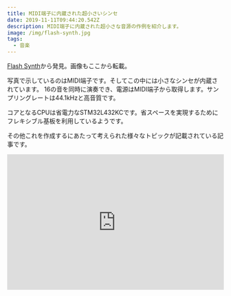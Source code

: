 ```yaml
---
title: MIDI端子に内蔵された超小さいシンセ
date: 2019-11-11T09:44:20.542Z
description: MIDI端子に内蔵された超小さな音源の作例を紹介します。
image: /img/flash-synth.jpg
tags:
  - 音楽
---
```

[Flash Synth](https://mitxela.com/projects/flash_synth)から発見。画像もここから転載。

写真で示しているのはMIDI端子です。そしてこの中には小さなシンセが内蔵されています。
16の音を同時に演奏でき、電源はMIDI端子から取得します。サンプリングレートは44.1kHzと高音質です。

コアとなるCPUは省電力なSTM32L432KCです。省スペースを実現するためにフレキシブル基板を利用しているようです。

その他これを作成するにあたって考えられた様々なトピックが記載されている記事です。

<iframe width="100%" height="315" src="https://www.youtube.com/embed/KTvVS8guBsY" frameborder="0" allow="accelerometer; autoplay; encrypted-media; gyroscope; picture-in-picture" allowfullscreen></iframe>
